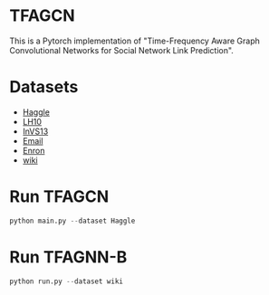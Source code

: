 # TFAGCN

This is a Pytorch implementation of "Time-Frequency Aware Graph Convolutional Networks for Social Network Link Prediction".

# Datasets 

- [Haggle](http://konect.cc/networks/contact/)
- [LH10](https://networkrepository.com/copresence-LH10.php)
- [InVS13](https://networkrepository.com/copresence-InVS13.php)
- [Email](http://snap.stanford.edu/data/email-Eu-core-temporal.html)
- [Enron](http://konect.cc/networks/enron/)
- [wiki](https://snap.stanford.edu/data/wiki-talk-temporal.html)

# Run TFAGCN

```python
python main.py --dataset Haggle
```

# Run TFAGNN-B

```python
python run.py --dataset wiki
```

